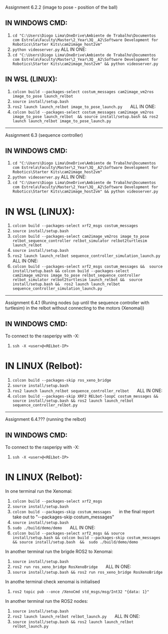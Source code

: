Assignment 6.2.2 (image to pose - position of the ball)

## IN WINDOWS CMD:

1. `cd "C:\Users\Diogo Lima\OneDrive\Ambiente de Trabalho\Documentos com Estrela\Faculty\Master\2_Year\3Q__A2\Software Development for Robotics\Starter Kits\cam2image_host2vm"     `
2. `python videoserver.py`
ALL IN ONE:
1. `cd "C:\Users\Diogo Lima\OneDrive\Ambiente de Trabalho\Documentos com Estrela\Faculty\Master\2_Year\3Q__A2\Software Development for Robotics\Starter Kits\cam2image_host2vm" && python videoserver.py    `

## IN WSL (LINUX):
1. `colcon build --packages-select costum_messages cam2image_vm2ros image_to_pose launch_relbot`
2. `source install/setup.bash  `
3. `ros2 launch launch_relbot image_to_pose_launch.py   `
ALL IN ONE:
1. `colcon build --packages-select costum_messages cam2image_vm2ros image_to_pose launch_relbot  && source install/setup.bash && ros2 launch launch_relbot image_to_pose_launch.py   `
----------------------------------------------------------------------------------------------------------------------------------------

Assignment 6.3 (sequence controller)

## IN WINDOWS CMD:

1. `cd "C:\Users\Diogo Lima\OneDrive\Ambiente de Trabalho\Documentos com Estrela\Faculty\Master\2_Year\3Q__A2\Software Development for Robotics\Starter Kits\cam2image_host2vm"     `
2. `python videoserver.py`
ALL IN ONE:
1. `cd "C:\Users\Diogo Lima\OneDrive\Ambiente de Trabalho\Documentos com Estrela\Faculty\Master\2_Year\3Q__A2\Software Development for Robotics\Starter Kits\cam2image_host2vm" && python videoserver.py    `

# IN WSL (LINUX):
1. `colcon build --packages-select xrf2_msgs costum_messages `
2. `source install/setup.bash  `
3. `colcon build --packages-select cam2image_vm2ros image_to_pose relbot_sequence_controller relbot_simulator relbot2turtlesim launch_relbot    `
4. `source install/setup.bash  `
5. `ros2 launch launch_relbot sequence_controller_simulation_launch.py   `
ALL IN ONE:
1. `colcon build --packages-select xrf2_msgs costum_messages &&  source install/setup.bash && colcon build --packages-select cam2image_vm2ros image_to_pose relbot_sequence_controller relbot_simulator relbot2turtlesim launch_relbot &&  source install/setup.bash &&  ros2 launch launch_relbot sequence_controller_simulation_launch.py    `
----------------------------------------------------------------------------------------------------------------------------------------

Assignment 6.4.1 (Runing nodes (up until the sequence controller with turtlesim) in the relbot without connecting to the motors (Xenomai))

## IN WINDOWS CMD:

To connect to the rasperipy with -X:
1. ` ssh -X <user>@<RELbot-IP>   `

# IN LINUX (Relbot):

1. `colcon build --packages-skip ros_xeno_bridge   `
2. `source install/setup.bash  `
3. `ros2 launch launch_relbot sequence_controller_relbot   `
ALL IN ONE:
1. `colcon build --packages-skip XRF2 RELbot-loopC costum_messages && source install/setup.bash && ros2 launch launch_relbot sequence_controller_relbot.py    `
----------------------------------------------------------------------------------------------------------------------------------------

Assignment 6.4.??? (running the relbot)

## IN WINDOWS CMD:

To connect to the rasperipy with -X:
1. ` ssh -X <user>@<RELbot-IP>   `

# IN LINUX (Relbot):

In one terminal run the Xenomai:
1. `colcon build --packages-select xrf2_msgs  `
2. `source install/setup.bash   `
1. `colcon build --packages-skip costum_messages   ` in the final report take out to "--packages-skip costum_messages"
2. `source install/setup.bash   `
3. `sudo ./build/demo/demo   `
ALL IN ONE:
1. `colcon build --packages-select xrf2_msgs && source install/setup.bash && colcon build --packages-skip costum_messages && source install/setup.bash  &&  sudo ./build/demo/demo`

In another terminal run the brigde ROS2 to Xenomai:
1. `source install/setup.bash   `
2. `ros2 run ros_xeno_bridge RosXenoBridge   `
ALL IN ONE:
1. `source install/setup.bash && ros2 run ros_xeno_bridge RosXenoBridge`

In anothe terminal check xenomai is initialised
1. `ros2 topic pub --once /XenoCmd std_msgs/msg/Int32 "{data: 1}"   `

In another terminal run the ROS2 nodes:
1. `source install/setup.bash   `
2. `ros2 launch launch_relbot relbot_launch.py   `
ALL IN ONE:
1. `source install/setup.bash && ros2 launch launch_relbot relbot_launch.py `
